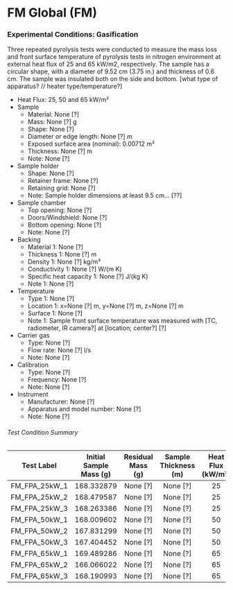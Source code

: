 # FM Global (FM)

### Experimental Conditions: Gasification
Three repeated pyrolysis tests were conducted to measure the mass loss and front surface temperature of pyrolysis tests in nitrogen environment at external heat flux of 25 and 65 kW/m2, respectively. The sample has a circular shape, with a diameter of 9.52 cm (3.75 in.) and thickness of 0.6 cm. The sample was insulated both on the side and bottom.
[what type of apparatus? // heater type/temperature?]

* Heat Flux: 25, 50 and 65 kW/m²
* Sample
  - Material: None [?]
  - Mass: None [?] g
  - Shape: None [?]
  - Diameter or edge length: None [?] m
  - Exposed surface area (nominal): 0.00712 m²
  - Thickness: None [?] m
  - Note: None [?]
* Sample holder
  - Shape: None [?]
  - Retainer frame: None [?]
  - Retaining grid: None [?]
  - Note: Sample holder dimensions at least 9.5 cm... [??]
* Sample chamber
  - Top opening: None [?]
  - Doors/Windshield: None [?]
  - Bottom opening: None [?]
  - Note: None [?]
* Backing
  - Material 1: None [?]
  - Thickness 1: None [?] m
  - Density 1: None [?] kg/m³
  - Conductivity 1: None [?] W/(m K)
  - Specific heat capacity 1: None [?] J/(kg K)
  - Note 1: None [?]
* Temperature
  - Type 1: None [?]
  - Location 1: x=None [?] m, y=None [?] m, z=None [?] m
  - Surface 1: None [?]
  - Note 1: Sample front surface temperature was measured with [TC, radiometer, IR camera?] at [location; center?] [?]
* Carrier gas
  - Type: None [?]
  - Flow rate: None [?] l/s
  - Note: None [?]
* Calibration
  - Type: None [?]
  - Frequency: None [?]
  - Note: None [?]
* Instrument
  - Manufacturer: None [?]
  - Apparatus and model number: None [?]
  - Note: None [?]

###### Test Condition Summary

| Test Label | Initial Sample Mass (g) | Residual Mass (g) | Sample Thickness (m) | Heat Flux (kW/m²) | Avg. Heater Temperature (K) | Oxygen Concentration (vol. %) |
|:------:|:------:|:------:|:------:|:------:|:------:|:------:|
| FM\_FPA\_25kW\_1 | 168.332879 | None [?] | None [?] | 25 | None [?] | None [?] |
| FM\_FPA\_25kW\_2 | 168.479587 | None [?] | None [?] | 25 | None [?] | None [?] |
| FM\_FPA\_25kW\_3 | 168.263386 | None [?] | None [?] | 25 | None [?] | None [?] |
| FM\_FPA\_50kW\_1 | 168.009602 | None [?] | None [?] | 50 | None [?] | None [?] |
| FM\_FPA\_50kW\_2 | 167.831299 | None [?] | None [?] | 50 | None [?] | None [?] |
| FM\_FPA\_50kW\_3 | 167.404452 | None [?] | None [?] | 50 | None [?] | None [?] |
| FM\_FPA\_65kW\_1 | 169.489286 | None [?] | None [?] | 65 | None [?] | None [?] |
| FM\_FPA\_65kW\_2 | 166.066022 | None [?] | None [?] | 65 | None [?] | None [?] |
| FM\_FPA\_65kW\_3 | 168.190993 | None [?] | None [?] | 65 | None [?] | None [?] |



<!-- ### Experimental Conditions: Gasi fication -->

<!-- Three repeated pyrolysis tests were conducted to measure the mass loss and front surface temperature of pyrolysis tests in nitrogen environment at external heat flux of 25 and 65 kW/m2, respectively. The sample has a circular shape, with a diameter of 9.52 cm (3.75 in.) and thickness of 0.6 cm. The sample was insulated both on the side and bottom.
[what type of apparatus? // heater type/temperature?] -->

<!-- * Extraction/N2 flow rate: [??] L/s -->
<!-- * Sample Surface Area: 0.00712 m2 (nominal) -->
<!-- * Sample holder dimensions
  - at least 9.5 cm... [??] -->
<!-- * Backing Insulation: [thickness? / type?] -->
<!-- * Thermocouple locations
  - Sample front surface temperature was measured with [TC, radiometer, IR camera?] at [location; center?] -->

<!-- ###### Test Condition Summary

| Test Name | Initial sample mass (g) | Heat Flux (kW/m2) | Heater Temperature (K) |
|:----------:|:------:|:---:|:---:|
| FM\_FPA\_25kW\_1 | 168.332879 | 25 | ? |
| FM\_FPA\_25kW\_2 | 168.479587 | 25 | ? |
| FM\_FPA\_25kW\_3 | 168.263386 | 25 | ? |
| FM\_FPA\_50kW\_1 | 168.009602 | 50 | ? |
| FM\_FPA\_50kW\_2 | 167.831299 | 50 | ? |
| FM\_FPA\_50kW\_3 | 167.404452 | 50 | ? |
| FM\_FPA\_65kW\_1 | 169.489286 | 65 | ? |
| FM\_FPA\_65kW\_2 | 166.066022 | 65 | ? |
| FM\_FPA\_65kW\_3 | 168.190993 | 65 | ? | -->
